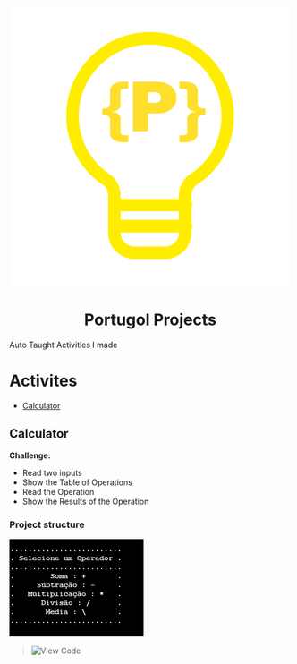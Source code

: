<p align="center">
  <img src="Portugol_logo.png" />
</p>
<h1 align="center">Portugol Projects</h1>

Auto Taught Activities I made

Activites
=================
<!--ts-->
   * [Calculator](#calculator)
<!--te-->
## Calculator
**Challenge:**
* Read two inputs 
* Show the Table of Operations
* Read the Operation
* Show the Results of the Operation

### Project structure
![image prompt](Prompt.png)
> ![View Code]([[https://github.com/nailtonvital/arduino-classes/blob/main/if_led1.ino](https://github.com/nailtonvital/arduino-classes/blob/main/led_sequence1.ino)](https://github.com/VictorL-Santos/PortugolProjects/commit/ca7020e1bdfbba95379d52dc65ac155aa62dc6de))
